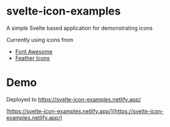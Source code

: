 # svelte-icon-examples

A simple Svelte based application for demonstrating icons

Currently using icons from 
* [Font Awesome](https://fontawesome.com/v5.15/icons?d=gallery&p=2&m=free)
* [Feather Icons](https://feathericons.com/)


# Demo 

Deployed to https://svelte-icon-examples.netlify.app/

[https://svelte-icon-examples.netlify.app/](https://svelte-icon-examples.netlify.app/)
